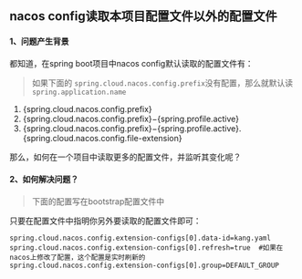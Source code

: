 ## nacos config读取本项目配置文件以外的配置文件



#### 1、问题产生背景

都知道，在spring boot项目中nacos config默认读取的配置文件有：

> 如果下面的 `spring.cloud.nacos.config.prefix`没有配置，那么就默认读 `spring.application.name`

1. {spring.cloud.nacos.config.prefix}
2. {spring.cloud.nacos.config.prefix}−{spring.profile.active}
3. {spring.cloud.nacos.config.prefix}−{spring.profile.active}.{spring.cloud.nacos.config.file-extension}

那么，如何在一个项目中读取更多的配置文件，并监听其变化呢？



#### 2、如何解决问题？

> 下面的配置写在bootstrap配置文件中

只要在配置文件中指明你另外要读取的配置文件即可：

```properties
spring.cloud.nacos.config.extension-configs[0].data-id=kang.yaml
spring.cloud.nacos.config.extension-configs[0].refresh=true  #如果在nacos上修改了配置，这个配置是实时刷新的
spring.cloud.nacos.config.extension-configs[0].group=DEFAULT_GROUP
```

